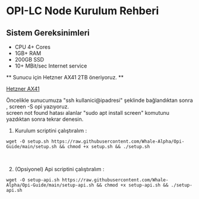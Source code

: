# OPI-LC Node Kurulum Rehberi

## Sistem Gereksinimleri

* CPU 4+ Cores
* 1GB+ RAM
* 200GB SSD
* 10+ MBit/sec Internet service

** Sunucu için Hetzner AX41 2TB öneriyoruz.  **

<a href="https://www.hetzner.com/dedicated-rootserver/matrix-ax"> Hetzner AX41 </a>

Öncelikle sunucumuza "ssh kullanici@ipadresi" şeklinde bağlandıktan sonra , screen -S opi yazıyoruz.
<br>
screen not found hatası alanlar "sudo apt install screen" komutunu yazdıktan sonra tekrar denesin.

1. Kurulum scriptini çalıştıralım : 

<pre class="notranslate"><code>wget -O setup.sh https://raw.githubusercontent.com/Whale-Alpha/Opi-Guide/main/setup.sh && chmod +x setup.sh && ./setup.sh
</code></pre>

<br>
 
 2. (Opsiyonel) Api scriptini çalıştıralım : 

<pre class="notranslate"><code>wget -O setup-api.sh https://raw.githubusercontent.com/Whale-Alpha/Opi-Guide/main/setup-api.sh && chmod +x setup-api.sh && ./setup-api.sh
</code></pre>

<br>